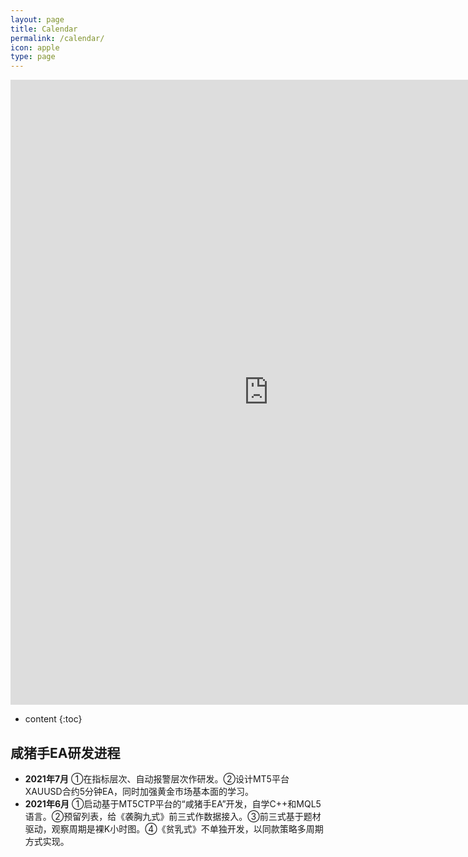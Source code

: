 ```yaml
---
layout: page
title: Calendar
permalink: /calendar/
icon: apple
type: page
---
```


<iframe frameborder="0" width="825" height="1000" scrolling="yes" src="https://rili-d.jin10.com/open.php?fontSize=14px&theme=darkgray"></iframe>

* content
{:toc}


## 咸猪手EA研发进程
* **2021年7月**
①在指标层次、自动报警层次作研发。②设计MT5平台XAUUSD合约5分钟EA，同时加强黄金市场基本面的学习。
* **2021年6月**
①启动基于MT5CTP平台的“咸猪手EA”开发，自学C++和MQL5语言。②预留列表，给《袭胸九式》前三式作数据接入。③前三式基于题材驱动，观察周期是裸K小时图。④《贫乳式》不单独开发，以同款策略多周期方式实现。
